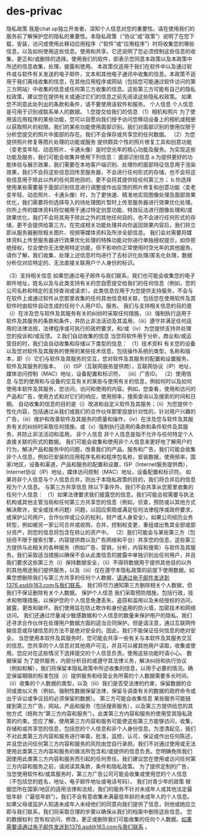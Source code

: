 # des-privac
隐私政策
我是chat up独立开发者，深知个人信息对您的重要性。请在使用我们的服务前了解保护您的隐私的重要性。本隐私政策（“协议”或“政策”）说明了在您下载，安装，访问或使用此移动应用程序（“软件”或“应用程序”）时将收集您的哪些信息，以及如何使用这些信息。使用和共享。它还说明了您必须控制这些信息的收集，更正和/或删除的选择。使用我们的软件，即表示您同意本政策以及本政策中所述的信息收集，处理，披露和使用。
本政策仅适用于我们在软件中以及通过软件或与软件有关发送的电子邮件，文本和其他电子通讯中收集的信息。本政策不适用于我们离线收集的信息，在其他应用程序或网站（包括您可能通过软件访问的第三方网站）中收集的信息或任何第三方收集的信息。这些第三方可能有自己的隐私权政策，建议您在提供有关或通过它们的信息之前先阅读这些隐私权政策。
如果您不同意此处列出的条款和条件，请不要使用该软件和服务。
个人信息
个人信息是可用于识别或联系单人的数据。
1.您提交给我们的信息
（1）相机和照片
为了使用该应用程序的某些功能，您可以自愿向我们授予访问您移动设备上的相机或相册以获取照片的权限。我们的某些功能使用面部识别。我们对面部识别的使用仅限于分析您提交的照片中面部的存在。我们不会保存或共享您的任何数据。
（2）为您提供照片修复等图片处理的功能或服务
提供颇具个性的照片修复工具和创意功能（变老变年轻、动态照片、卡通头像）是时空光年的核心功能及服务。为实现这些功能及服务，我们可能会收集并使用下列信息：
面部识别信息
a.为提供更好的功能体验与展示效果，我们需要在本地客户端识别、处理你的面部特征信息用于渲染效果，我们不会将这些信息回传至服务器，不会进行任何形式的存储，也不会将这些信息用于除此以外的任何其他目的，更不会将其提供给任何第三方；
b.你选择使用某些需要基于面部识别信息进行调整或作出反馈的照片修复和创意功能（变老变年轻、动态照片、卡通头像）时，为了更快速、精准地实现图像处理及面部效果优化，我们需要将你选择导入的待处理图片暂时上传至服务器进行效果优化处理。你所上传的媒体资料将仅被用于通过特定创意功能、特效玩法进行图像处理和/或效果优化，我们不会将其用于除此之外的其他任何目的，也不会进行任何形式的存储，更不会提供给第三方。在完成相关功能处理并向你返回效果内容后，我们将立即从服务器删除相关图片、视频等媒体资料及所涉全部信息。 我们会对需要将媒体资料上传至服务器进行效果优化处理的特殊功能对你进行单独授权提示，如你拒绝授权，仅会使你无法使用特定功能，但不影响你正常使用时空光年的其他服务。
请你了解，我们收集、处理上述信息时均进行了去标识化处理/匿名化处理，数据分析仅对应特定的、无法直接关联用户个人身份的标识。

（3）支持相关信息
如果您通过电子邮件与我们联系，我们也可能会收集您的电子邮件地址，姓名以及与此类支持有关的您自愿提交给我们的任何信息（例如，您的公司名称和特定的支持查询或请求）。此类信息仅用于为您提供支持服务，不会与在软件上或通过软件从您那里收集的任何其他信息相关联，包括您在使用软件及其软件时由软件自动生成的任何个人用户ID。服务。
我们与支持相关信息的目的是（i）在涉及您与软件及其服务有关的纠纷时采取任何措施，（ii）强制执行适用于软件及其服务的条款和条件，并防止非法活动及其滥用，（iii）遵守并满足任何适用的法律法规，法律程序或可执行的政府要求，和/或（iv）为您提供支持并处理您的投诉和/或反馈。
2.我们自动收集的信息
当您将软件用于分析，商业和/或运营目的时，我们会自动收集和存储以下类型的信息：
（1）技术资料
有关您的设备以及您对软件及其服务的使用的某些技术信息，包括操作系统的类型，名称和版本，即（i）它们与软件及其服务的交互，您对软件及其服务的配置和设置服务，软件及其服务的版本，
（ii）ISP（互联网服务提供商），互联网协议（IP）地址，媒体访问控制（MAC）地址，设备配置和标识符，
（iii）广告ID。
（2）使用信息
与您的使用和与设备的交互有关的某些与使用有关的信息，例如何时以及如何使用本软件及其服务，您访问，访问和使用的内容。例如，您查看，使用和访问的产品和广告，使用方式和对它们的响应，使用频率，搜索查询以及搜索的时间和日期。
自动收集的信息的目的是（i）改进和自定义软件及其服务；（ii）为您提供个性化内容，包括通过从我们或我们的合作伙伴那里投放针对性的，针对用户兴趣的广告，（iii）维护和改善软件及其服务的质量和操作，（iv）在涉及您与软件及其服务有关的纠纷时采取任何措施，或（v）强制执行适用的条款和条件软件及其服务，并防止非法活动和滥用。
非个人信息
非个人信息是指不允许与任何特定个人直接关联的形式的数据。
我们可能会收集和使用非个人信息来更好地了解用户的行为，解决产品和服务中的问题，改善我们的产品，服务和广告，我们可能会收集非个人信息，例如已安装的应用程序名称和程序包名称，安装数据，使用频率，国家/地区，设备和渠道，产品和服务的配置和设置，ISP（Internet服务提供商），Internet协议（IP）地址，媒体访问控制（MAC）地址，设备配置和标识符。
如果将非个人信息与个人信息合并，则出于本隐私政策的目的，我们将合并后的信息视为个人信息。
与第三方共享信息
除以下事件外，我们不会共享从您那里收集的任何个人信息：
（1）如果法律要求我们披露您的信息，我们可能会视需要与执法机构或其他主管当局和任何第三方共享您的信息（例如，侦查，预防或以其他方式解决欺诈，安全或技术问题）问题，以回应索赔或满足任何法律程序或政府要求，或保护公司用户，合作伙伴或公众的权利，财产或人身安全）。如果公司经历业务转型，例如被另一家公司合并或收购，合并，控制权变更，重组或出售其全部或部分资产，则您的信息将包含在转让的资产中。
（2）我们可能会与某些第三方（包括但不限于搜索引擎，内容提供商以及广告网络和平台）共享您的信息，这些第三方提供与此相关的各种服务（例如广告，营销，分析，内容和搜索）与软件及其服务。我们采取适当措施以确保不会从此类信息的披露中单独识别出任何用户，并且我们要求这些第三方（i）保持数据安全，（ii）不得将数据用于提供其他目的以外的其他用途我们提供服务，以及（iii）仅在遵守本隐私政策的前提下使用数据。如果您想删除我们与第三方共享的任何个人数据，请通过电子邮件发送到1376.asd@163.com与我们联系。 我们将尽力通知第三方删除相关个人数据，但我们不保证删除有关个人数据。
保护个人信息
我们采取预防措施，包括行政，技术和物理措施，以保护您的个人信息免遭丢失，盗窃和滥用以及未经授权的访问，披露，更改和破坏。我们使用旨在防止欺诈和身份盗用的防火墙，加密技术和网络访问。
我们还通过尽量减少敏感数据和个人信息的数量来保护用户的隐私。我们还寻求合作伙伴在处理用户数据方面的适当合同保护。但是请注意，通过互联网传输信息或存储信息的方法不是绝对安全的。因此，我们不能保证任何信息的绝对安全。
当您使用本软件及其服务时，您可能会共享一些有关与本软件及其服务交互的信息。您共享的个人信息对其他用户可见，并且可以被其他用户读取，收集或使用。您应对在这些情况下选择提交的个人信息负责。使用这些功能时请小心。
数据保留
为了提供服务，内部分析目的或遵守其法律义务，解决纠纷和执行协议（例如和解），我们将保留本隐私政策中所述收集的信息，以用于必要的情况。确定保留期限的标准包括（i）提供服务和经营业务所需的个人数据需要多长时间，（ii）收集的个人数据的类型，以及（iii）我们是否受法律的约束，保留数据的合同或类似义务（例如，强制性数据保留法律，保留与调查有关的数据的政府命令或出于诉讼或争议目的必须保留的数据）。
第三方可能会收集信息
某些服务可能链接到第三方广告，网站，产品和服务（包括搜索服务），以及第三方提供给您的其他方式（统称为“第三方内容和服务”）。此类第三方内容和服务的使用受其隐私政策的约束。您应了解，使用第三方内容和服务可能使这些第三方能够访问，收集，存储和或共享您的信息，包括您的个人信息和非个人身份信息。为澄清起见，我们不对此类第三方内容和服务进行审查，批准，监控，认可，保证或作出任何陈述，并且您访问任何第三方内容和服务的风险由您自行承担。我们不对通过使用或无法使用此类第三方内容和服务的做法所包含和/或提供的信息负责。您明确免除我们因使用此类第三方内容和服务而引起的任何责任。我们建议您在使用或访问任何第三方内容和服务之前，请阅读其条款，条件和隐私政策。
为了提供定制的广告，当您使用软件和/或其服务时，第三方广告公司可能会收集或使用您的个人信息（不包括您的姓名，地址，电子邮件地址或电话号码）。
我们对青少年的政策
根据您所在国家/地区的适用法律和法规，我们的服务不针对未成年人或其他法定最低年龄（“最低年龄”）。我们不会有意收集未满最低年龄的未成年人的个人信息。如果父母或监护人知道未成年人未经他们的同意向我们提供了信息，则他或她应立即与我们联系，我们将采取合理的步骤以确保从我们的档案中删除这些信息。
您的数据权利
您有权访问，修改，更正或删除我们可能收集的任何个人数据。如果需要请通过电子邮件发送到1376.asd@163.com与我们联系 。

 
